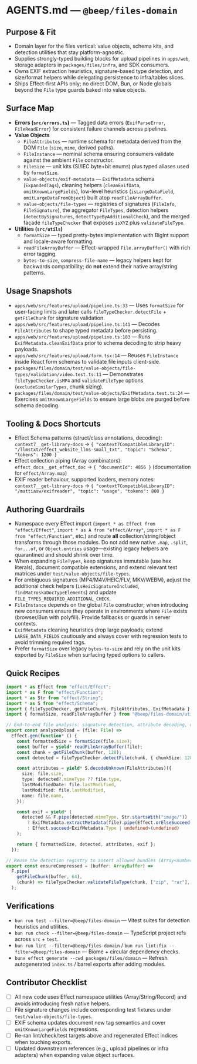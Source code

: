 # AGENTS.md — `@beep/files-domain`

## Purpose & Fit
- Domain layer for the files vertical: value objects, schema kits, and detection utilities that stay platform-agnostic.
- Supplies strongly-typed building blocks for upload pipelines in `apps/web`, storage adapters in `packages/files/infra`, and SDK consumers.
- Owns EXIF extraction heuristics, signature-based type detection, and size/format helpers while delegating persistence to infra/tables slices.
- Ships Effect-first APIs only; no direct DOM, Bun, or Node globals beyond the `File` type guards baked into value objects.

## Surface Map
- **Errors (`src/errors.ts`)** — Tagged data errors (`ExifParseError`, `FileReadError`) for consistent failure channels across pipelines.
- **Value Objects**
  - `FileAttributes` — runtime schema for metadata derived from the DOM `File` (`size`, `mime`, derived paths).
  - `FileInstance` — nominal schema ensuring consumers validate against the ambient `File` constructor.
  - `FileSize` — unit kits (SI/IEC byte+bit enums) plus typed aliases used by `formatSize`.
  - `value-objects/exif-metadata` — `ExifMetadata` schema (`ExpandedTags`), cleaning helpers (`cleanExifData`, `omitKnownLargeFields`), low-level heuristics (`isLargeDataField`, `omitLargeDataFromObject`) built atop `readFileArrayBuffer`.
  - `value-objects/file-types` — registries of signatures (`FileInfo`, `FileSignature`), the aggregator `FileTypes`, detection helpers (`detectBySignatures`, `detectTypeByAdditionalCheck`), and the merged façade `fileTypeChecker` that exposes `isXYZ` plus `validateFileType`.
- **Utilities (`src/utils`)**
  - `formatSize` — typed pretty-bytes implementation with BigInt support and locale-aware formatting.
  - `readFileArrayBuffer` — Effect-wrapped `File.arrayBuffer()` with rich error tagging.
  - `bytes-to-size`, `compress-file-name` — legacy helpers kept for backwards compatibility; do **not** extend their native array/string patterns.

## Usage Snapshots
- `apps/web/src/features/upload/pipeline.ts:33` — Uses `formatSize` for user-facing limits and later calls `fileTypeChecker.detectFile` + `getFileChunk` for signature validation.
- `apps/web/src/features/upload/pipeline.ts:141` — Decodes `FileAttributes` to shape typed metadata before persisting.
- `apps/web/src/features/upload/pipeline.ts:183` — Runs `ExifMetadata.cleanExifData` prior to schema decoding to strip heavy payloads.
- `apps/web/src/features/upload/form.tsx:14` — Reuses `FileInstance` inside React form schemas to validate file inputs client-side.
- `packages/files/domain/test/value-objects/file-types/validation/video.test.ts:11` — Demonstrates `fileTypeChecker.isMP4` and `validateFileType` options (`excludeSimilarTypes`, chunk sizing).
- `packages/files/domain/test/value-objects/ExifMetadata.test.ts:24` — Exercises `omitKnownLargeFields` to ensure large blobs are purged before schema decoding.

## Tooling & Docs Shortcuts
- Effect Schema patterns (struct/class annotations, decoding):  
  `context7__get-library-docs` → `{ "context7CompatibleLibraryID": "/llmstxt/effect_website_llms-small_txt", "topic": "Schema", "tokens": 1200 }`
- Effect collection piping (Array combinators):  
  `effect_docs__get_effect_doc` → `{ "documentId": 4856 }` (documentation for `effect/Array.map`)
- EXIF reader behaviour, supported loaders, memory notes:  
  `context7__get-library-docs` → `{ "context7CompatibleLibraryID": "/mattiasw/exifreader", "topic": "usage", "tokens": 800 }`

## Authoring Guardrails
- Namespace every Effect import (`import * as Effect from "effect/Effect"`, `import * as A from "effect/Array"`, `import * as F from "effect/Function"`, etc.) and route **all** collection/string/object transforms through those modules. Do not add new native `.map`, `.split`, `for...of`, or `Object.entries` usage—existing legacy helpers are quarantined and should shrink over time.
- When expanding `FileTypes`, keep signatures immutable (use hex literals), document compatible extensions, and extend relevant test matrices under `test/value-objects/file-types`.
- For ambiguous signatures (MP4/M4V/HEIC/FLV, MKV/WEBM), adjust the additional check helpers (`isHeicSignatureIncluded`, `findMatroskaDocTypeElements`) and update `FILE_TYPES_REQUIRED_ADDITIONAL_CHECK`.
- `FileInstance` depends on the global `File` constructor; when introducing new consumers ensure they operate in environments where `File` exists (browser/Bun with polyfill). Provide fallbacks or guards in server contexts.
- `ExifMetadata` cleaning heuristics drop large payloads; extend `LARGE_DATA_FIELDS` cautiously and always cover with regression tests to avoid trimming required tags.
- Prefer `formatSize` over legacy `bytes-to-size` and rely on the unit kits exported by `FileSize` when surfacing typed options to callers.

## Quick Recipes
```ts
import * as Effect from "effect/Effect";
import * as F from "effect/Function";
import * as Str from "effect/String";
import * as S from "effect/Schema";
import { fileTypeChecker, getFileChunk, FileAttributes, ExifMetadata } from "@beep/files-domain/value-objects";
import { formatSize, readFileArrayBuffer } from "@beep/files-domain/utils";

// End-to-end file analysis: signature detection, attribute decoding, optional EXIF extraction
export const analyzeUpload = (file: File) =>
  Effect.gen(function* () {
    const formattedSize = formatSize(file.size);
    const buffer = yield* readFileArrayBuffer(file);
    const chunk = getFileChunk(buffer, 128);
    const detected = fileTypeChecker.detectFile(chunk, { chunkSize: 128 });

    const attributes = yield* S.decodeUnknown(FileAttributes)({
      size: file.size,
      type: detected?.mimeType ?? file.type,
      lastModifiedDate: file.lastModified,
      lastModified: file.lastModified,
      name: file.name,
    });

    const exif = yield* (
      detected && F.pipe(detected.mimeType, Str.startsWith("image/"))
        ? ExifMetadata.extractMetadata(file).pipe(Effect.orElseSucceed(() => undefined))
        : Effect.succeed<ExifMetadata.Type | undefined>(undefined)
    );

    return { formattedSize, detected, attributes, exif };
  });

// Reuse the detection registry to assert allowed bundles (Array<number>, ArrayBuffer, or Uint8Array)
export const ensureCompressed = (buffer: ArrayBuffer) =>
  F.pipe(
    getFileChunk(buffer, 64),
    (chunk) => fileTypeChecker.validateFileType(chunk, ["zip", "rar"], { excludeSimilarTypes: true })
  );
```

## Verifications
- `bun run test --filter=@beep/files-domain` — Vitest suites for detection heuristics and utilities.
- `bun run check --filter=@beep/files-domain` — TypeScript project refs across `src` + `test`.
- `bun run lint --filter=@beep/files-domain` / `bun run lint:fix --filter=@beep/files-domain` — Biome + circular dependency checks.
- `bunx effect generate --cwd packages/files/domain` — Refresh autogenerated `index.ts` / barrel exports after adding modules.

## Contributor Checklist
- [ ] All new code uses Effect namespace utilities (Array/String/Record) and avoids introducing fresh native helpers.
- [ ] File signature changes include corresponding test fixtures under `test/value-objects/file-types`.
- [ ] EXIF schema updates document new tag semantics and cover `omitKnownLargeFields` regressions.
- [ ] Re-ran lint/check/test targets above and regenerated Effect indices when touching exports.
- [ ] Updated downstream references (e.g., upload pipelines or infra adapters) when expanding value object surfaces.
